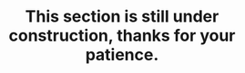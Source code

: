 <h1 style="text-align:center">This section is still under construction, thanks for your patience.</h1>
